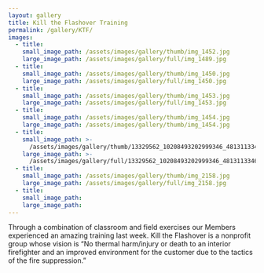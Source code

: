 ```yaml
---
layout: gallery
title: Kill the Flashover Training
permalink: /gallery/KTF/
images:
  - title:
    small_image_path: /assets/images/gallery/thumb/img_1452.jpg
    large_image_path: /assets/images/gallery/full/img_1489.jpg
  - title:
    small_image_path: /assets/images/gallery/thumb/img_1450.jpg
    large_image_path: /assets/images/gallery/full/img_1450.jpg
  - title:
    small_image_path: /assets/images/gallery/thumb/img_1453.jpg
    large_image_path: /assets/images/gallery/full/img_1453.jpg
  - title:
    small_image_path: /assets/images/gallery/thumb/img_1454.jpg
    large_image_path: /assets/images/gallery/thumb/img_1454.jpg
  - title:
    small_image_path: >-
      /assets/images/gallery/thumb/13329562_10208493202999346_4813113346215062486_o.jpg
    large_image_path: >-
      /assets/images/gallery/full/13329562_10208493202999346_4813113346215062486_o.jpg
  - title:
    small_image_path: /assets/images/gallery/thumb/img_2158.jpg
    large_image_path: /assets/images/gallery/full/img_2158.jpg
  - title:
    small_image_path:
    large_image_path:
---
```


Through a combination of classroom and field exercises our Members experienced an amazing training last week. Kill the Flashover is a nonprofit group whose vision is “No thermal harm/injury or death to an interior firefighter and an improved environment for the customer due to the tactics of the fire suppression.”